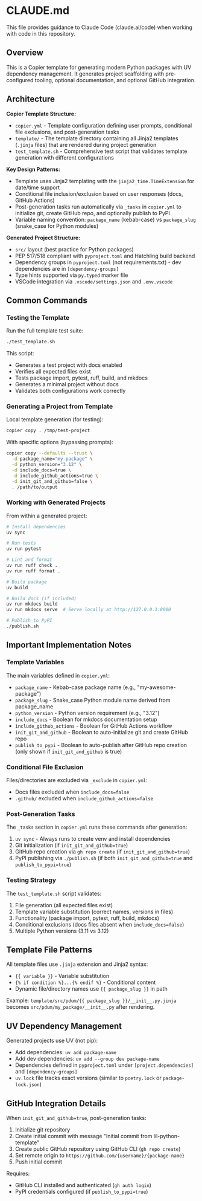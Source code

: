 # CLAUDE.md

This file provides guidance to Claude Code (claude.ai/code) when working with code in this repository.

## Overview

This is a Copier template for generating modern Python packages with UV dependency management. It generates project scaffolding with pre-configured tooling, optional documentation, and optional GitHub integration.

## Architecture

**Copier Template Structure:**
- `copier.yml` - Template configuration defining user prompts, conditional file exclusions, and post-generation tasks
- `template/` - The template directory containing all Jinja2 templates (`.jinja` files) that are rendered during project generation
- `test_template.sh` - Comprehensive test script that validates template generation with different configurations

**Key Design Patterns:**
- Template uses Jinja2 templating with the `jinja2_time.TimeExtension` for date/time support
- Conditional file inclusion/exclusion based on user responses (docs, GitHub Actions)
- Post-generation tasks run automatically via `_tasks` in `copier.yml` to initialize git, create GitHub repo, and optionally publish to PyPI
- Variable naming convention: `package_name` (kebab-case) vs `package_slug` (snake_case for Python modules)

**Generated Project Structure:**
- `src/` layout (best practice for Python packages)
- PEP 517/518 compliant with `pyproject.toml` and Hatchling build backend
- Dependency groups in `pyproject.toml` (not requirements.txt) - dev dependencies are in `[dependency-groups]`
- Type hints supported via `py.typed` marker file
- VSCode integration via `.vscode/settings.json` and `.env.vscode`

## Common Commands

### Testing the Template

Run the full template test suite:
```bash
./test_template.sh
```

This script:
- Generates a test project with docs enabled
- Verifies all expected files exist
- Tests package import, pytest, ruff, build, and mkdocs
- Generates a minimal project without docs
- Validates both configurations work correctly

### Generating a Project from Template

Local template generation (for testing):
```bash
copier copy . /tmp/test-project
```

With specific options (bypassing prompts):
```bash
copier copy --defaults --trust \
  -d package_name="my-package" \
  -d python_version="3.12" \
  -d include_docs=true \
  -d include_github_actions=true \
  -d init_git_and_github=false \
  . /path/to/output
```

### Working with Generated Projects

From within a generated project:
```bash
# Install dependencies
uv sync

# Run tests
uv run pytest

# Lint and format
uv run ruff check .
uv run ruff format .

# Build package
uv build

# Build docs (if included)
uv run mkdocs build
uv run mkdocs serve  # Serve locally at http://127.0.0.1:8000

# Publish to PyPI
./publish.sh
```

## Important Implementation Notes

### Template Variables

The main variables defined in `copier.yml`:
- `package_name` - Kebab-case package name (e.g., "my-awesome-package")
- `package_slug` - Snake_case Python module name derived from package_name
- `python_version` - Python version requirement (e.g., "3.12")
- `include_docs` - Boolean for mkdocs documentation setup
- `include_github_actions` - Boolean for GitHub Actions workflow
- `init_git_and_github` - Boolean to auto-initialize git and create GitHub repo
- `publish_to_pypi` - Boolean to auto-publish after GitHub repo creation (only shown if `init_git_and_github` is true)

### Conditional File Exclusion

Files/directories are excluded via `_exclude` in `copier.yml`:
- Docs files excluded when `include_docs=false`
- `.github/` excluded when `include_github_actions=false`

### Post-Generation Tasks

The `_tasks` section in `copier.yml` runs these commands after generation:
1. `uv sync` - Always runs to create venv and install dependencies
2. Git initialization (if `init_git_and_github=true`)
3. GitHub repo creation via `gh repo create` (if `init_git_and_github=true`)
4. PyPI publishing via `./publish.sh` (if both `init_git_and_github=true` and `publish_to_pypi=true`)

### Testing Strategy

The `test_template.sh` script validates:
1. File generation (all expected files exist)
2. Template variable substitution (correct names, versions in files)
3. Functionality (package import, pytest, ruff, build, mkdocs)
4. Conditional exclusions (docs files absent when `include_docs=false`)
5. Multiple Python versions (3.11 vs 3.12)

## Template File Patterns

All template files use `.jinja` extension and Jinja2 syntax:
- `{{ variable }}` - Variable substitution
- `{% if condition %}...{% endif %}` - Conditional content
- Dynamic file/directory names use `{{ package_slug }}` in path

Example: `template/src/pdum/{{ package_slug }}/__init__.py.jinja` becomes `src/pdum/my_package/__init__.py` after rendering.

## UV Dependency Management

Generated projects use UV (not pip):
- Add dependencies: `uv add package-name`
- Add dev dependencies: `uv add --group dev package-name`
- Dependencies defined in `pyproject.toml` under `[project.dependencies]` and `[dependency-groups]`
- `uv.lock` file tracks exact versions (similar to `poetry.lock` or `package-lock.json`)

## GitHub Integration Details

When `init_git_and_github=true`, post-generation tasks:
1. Initialize git repository
2. Create initial commit with message "Initial commit from lil-python-template"
3. Create public GitHub repository using GitHub CLI (`gh repo create`)
4. Set remote origin to `https://github.com/{username}/{package-name}`
5. Push initial commit

Requires:
- GitHub CLI installed and authenticated (`gh auth login`)
- PyPI credentials configured (if `publish_to_pypi=true`)
